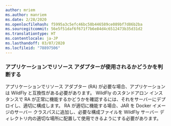 ```yaml
---
author: mriem
ms.author: manriem
ms.date: 2/28/2020
ms.openlocfilehash: f5995a3c5efc46bc58b446589ce089bf7d86b2ba
ms.sourcegitcommit: 56e5f51daf6f671f7b6e84d4c6512473b35d31d2
ms.translationtype: HT
ms.contentlocale: ja-JP
ms.lasthandoff: 03/07/2020
ms.locfileid: "78897506"
---
```

### <a name="determine-whether-your-application-uses-a-resource-adapter"></a>アプリケーションでリソース アダプターが使用されるかどうかを判断する

アプリケーションでリソース アダプター (RA) が必要な場合、アプリケーションは WildFly と互換性がある必要があります。 WildFly のスタンドアロン インスタンスで RA が正常に機能するかどうかを確認するには、それをサーバーにデプロイし、適切に構成します。 RA が適切に機能する場合、JAR を Docker イメージのサーバー クラスパスに追加し、必要な構成ファイルを WildFly サーバー ディレクトリ内の適切な場所に配置して使用できるようにする必要があります。
